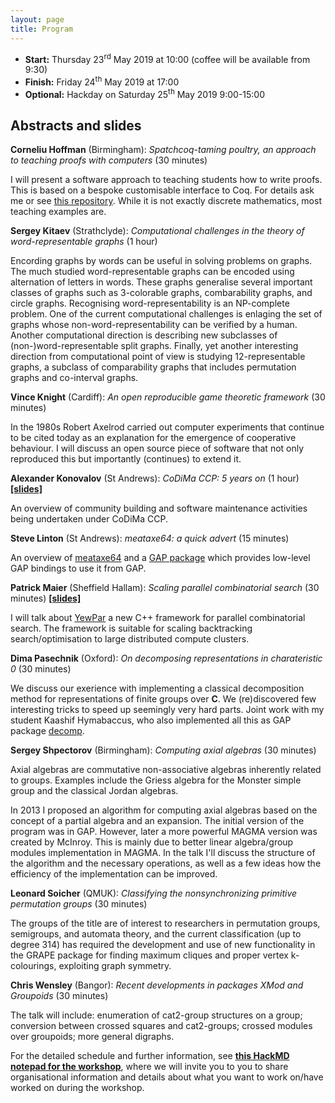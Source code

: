 ```yaml
---
layout: page
title: Program
---
```


* __Start:__ Thursday 23<sup>rd</sup> May 2019 at 10:00 (coffee will be available from 9:30)
* __Finish:__ Friday 24<sup>th</sup> May 2019 at 17:00
* __Optional:__ Hackday on Saturday 25<sup>th</sup> May 2019 9:00-15:00

<h2>Abstracts and slides</h2>

**Corneliu Hoffman** (Birmingham): *Spatchcoq-taming poultry, an approach to teaching proofs with computers* (30 minutes)

I will present a software approach to teaching students how to write proofs. This is based on a bespoke customisable 
interface to Coq. For details ask me or see [this repository](http://spatchcoq.co.uk/spatchcoq). While it is not exactly 
discrete mathematics, most teaching examples are.

**Sergey Kitaev** (Strathclyde): *Computational challenges in the theory of word-representable graphs* (1 hour)

Encording graphs by words can be useful in solving problems on graphs. The much studied word-representable graphs
can be encoded using alternation of letters in words. These graphs generalise several important classes of graphs
such as 3-colorable graphs, combarability graphs, and circle graphs. Recognising word-representability is an
NP-complete problem. One of the current computational challenges is enlaging the set of graphs whose 
non-word-representability can be verified by a human. Another computational direction is describing new 
subclasses of (non-)word-representable split graphs. Finally, yet another interesting direction from 
computational point of view is studying 12-representable graphs, a subclass of comparability graphs that 
includes permutation graphs and co-interval graphs.

**Vince Knight** (Cardiff): *An open reproducible game theoretic framework* (30 minutes)

In the 1980s Robert Axelrod carried out computer experiments that continue to be cited today
as an explanation for the emergence of cooperative behaviour. I will discuss an open source
piece of software that not only reproduced this but importantly (continues) to extend it. 

**Alexander Konovalov** (St Andrews): *CoDiMa CCP: 5 years on* (1 hour) [**[slides]**](talks/CoDiMa_overview_Konovalov.pdf)

An overview of community building and software maintenance activities being undertaken under CoDiMa CCP.

**Steve Linton** (St Andrews): *meataxe64: a quick advert* (15 minutes)

An overview of [meataxe64](https://meataxe64.wordpress.com/) and a
[GAP package](https://github.com/gap-packages/meataxe64) which provides
low-level GAP bindings to use it from GAP.

**Patrick Maier** (Sheffield Hallam): *Scaling parallel combinatorial search* (30 minutes) [**[slides]**](talks/ScalingParallelCombinatorialSearch_Maier.pdf)

I will talk about [YewPar](https://github.com/BlairArchibald/YewPar) a new C++ framework 
for parallel combinatorial search. The framework is suitable for scaling backtracking 
search/optimisation to large distributed compute clusters.

**Dima Pasechnik** (Oxford): *On decomposing representations in charateristic 0* (30 minutes)

We discuss our exerience with implementing a classical decomposition method for representations of 
finite groups over **C**. We (re)discovered few interesting tricks to speed up seemingly very hard parts. 
Joint work with my student Kaashif Hymabaccus, who also implemented all this as 
GAP package [decomp](https://gitlab.com/kaashif/decomp).

**Sergey Shpectorov** (Birmingham): *Computing axial algebras* (30 minutes)

Axial algebras are commutative non-associative algebras inherently related to groups. 
Examples include the Griess algebra for the Monster simple group and the classical Jordan 
algebras. 

In 2013 I proposed an algorithm for computing axial algebras based on the concept 
of a partial algebra and an expansion. The initial version of the program was in GAP. 
However, later a more powerful MAGMA version was created by McInroy. This is mainly 
due to better linear algebra/group modules implementation in MAGMA. In the talk 
I'll discuss the structure of the algorithm and the necessary operations, as well 
as a few ideas how the efficiency of the implementation can be improved.

**Leonard Soicher** (QMUK): *Classifying the nonsynchronizing primitive permutation groups* (30 minutes)

The groups of the title are of interest to researchers in permutation groups, semigroups, and automata 
theory, and the current classification (up to degree 314) has required the development and use of new 
functionality in the GRAPE package for finding maximum cliques and proper vertex k-colourings, 
exploiting graph symmetry.

**Chris Wensley** (Bangor): *Recent developments in packages XMod and Groupoids* (30 minutes)

The talk will include: enumeration of cat2-group structures on a group; conversion between crossed squares 
and cat2-groups; crossed modules over groupoids; more general digraphs.


For the detailed schedule and further information, see
[**this HackMD notepad for the workshop**](https://hackmd.io/OX18ftmcSamuLz_DM-0WFA),
where we will invite you to you to share organisational information and details about
what you want to work on/have worked on during the workshop.
